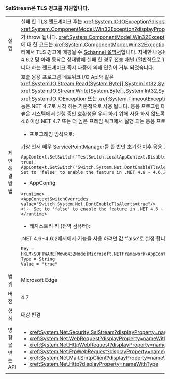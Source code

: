 ### <a name="sslstream-supports-tls-alerts"></a>SslStream은 TLS 경고를 지원합니다.

|   |   |
|---|---|
|설명|실패 한 TLS 핸드셰이크 후는 <xref:System.IO.IOException?displayProperty=name> 는 내부 조인으로 <xref:System.ComponentModel.Win32Exception?displayProperty=name> 첫 번째 읽기/쓰기 I/O 작업에서 예외가 throw 됩니다. <xref:System.ComponentModel.Win32Exception.NativeErrorCode?displayProperty=name> 에 대 한 코드는 <xref:System.ComponentModel.Win32Exception?displayProperty=name> 이 사용 하 여 원격 파티에서 TLS 경고에 매핑될 수 [Schannel 설명서](https://msdn.microsoft.com/library/windows/desktop/dd721886%28v=vs.85%29.aspx)합니다. 자세한 내용은 참조 [RFC 2246: 섹션 7.2.2 오류 경고](https://tools.ietf.org/html/rfc2246#section-7.2.2).net 4.6.2 및 아래 동작은 상대방에 실패 한 경우 전송 채널 (일반적으로 TCP 연결)의 읽기 또는 쓰기 하는 동안 시간 초과 됩니다 하는 핸드셰이크 즉시 나중에 의해 연결이 거부 되었습니다.|
|제안 해결 방법|호출 응용 프로그램 네트워크 I/O Api와 같은 <xref:System.IO.Stream.Read(System.Byte[],System.Int32,System.Int32)> / <xref:System.IO.Stream.Write(System.Byte[],System.Int32,System.Int32)> 처리할지 <xref:System.IO.IOException> 또는 <xref:System.TimeoutException?displayProperty=name>합니다. TLS 경고 기능은.NET 4.7로 시작 하는 기본적으로 사용 됩니다. 응용 프로그램 대상이.NET 4.0-.NET 4.6.2는.NET 4.7 또는 더 높은 시스템에서 실행 중인 호환성을 유지 하기 위해 사용 하지 않도록 설정 하는 기능을 갖습니다. 다음 구성 API는.NET 4.6 이상.NET 4.7 또는 더 높은 프레임 워크에서 실행 되는 응용 프로그램의 기능을 사용할지를 사용할 수 있습니다.<ul><li>프로그래밍 방식으로:</li></ul>가장 먼저 매우 ServicePointManager를 한 번만 초기화 이후 응용 프로그램을 수행 해야 합니다.<pre><code class="language-C#">AppContext.SetSwitch(&quot;TestSwitch.LocalAppContext.DisableCaching&quot;, true);&#13;&#10;AppContext.SetSwitch(&quot;Switch.System.Net.DontEnableTlsAlerts&quot;, true); // Set to &#39;false&#39; to enable the feature in .NET 4.6 - 4.6.2.&#13;&#10;</code></pre><ul><li>AppConfig:</li></ul><pre><code class="language-XML">&lt;runtime&gt;&#13;&#10;&lt;AppContextSwitchOverrides value=&quot;Switch.System.Net.DontEnableTlsAlerts=true&quot;/&gt;&#13;&#10;&lt;!-- Set to &#39;false&#39; to enable the feature in .NET 4.6 - 4.6.2. --&gt;&#13;&#10;&lt;/runtime&gt;&#13;&#10;</code></pre><ul><li>레지스트리 키 (전역 컴퓨터):</li></ul>.NET 4.6-4.6.2에서에서 기능을 사용 하려면 값 'false'로 설정 합니다.<pre><code>Key = HKLM\SOFTWARE\[Wow6432Node\]Microsoft\.NETFramework\AppContext\Switch.System.Net.DontEnableTlsAlerts&#13;&#10;Type = String&#13;&#10;Value = &quot;true&quot;&#13;&#10;</code></pre>|
|범위|Microsoft Edge|
|버전|4.7|
|형식|대상 변경|
|영향을 받는 API|<ul><li><xref:System.Net.Security.SslStream?displayProperty=nameWithType></li><li><xref:System.Net.WebRequest?displayProperty=nameWithType></li><li><xref:System.Net.HttpWebRequest?displayProperty=nameWithType></li><li><xref:System.Net.FtpWebRequest?displayProperty=nameWithType></li><li><xref:System.Net.Mail.SmtpClient?displayProperty=nameWithType></li><li><xref:System.Net.Http?displayProperty=nameWithType></li></ul>|

